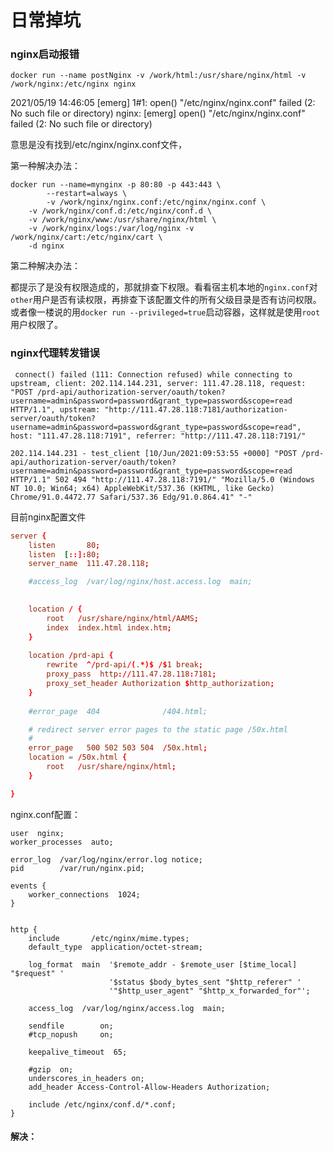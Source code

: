 # 日常掉坑


<!--more-->

### nginx启动报错

```
docker run --name postNginx -v /work/html:/usr/share/nginx/html -v /work/nginx:/etc/nginx nginx
```

2021/05/19 14:46:05 [emerg] 1#1: open() "/etc/nginx/nginx.conf" failed (2: No such file or directory)
nginx: [emerg] open() "/etc/nginx/nginx.conf" failed (2: No such file or directory)

意思是没有找到/etc/nginx/nginx.conf文件，

第一种解决办法：

```shell
docker run --name=mynginx -p 80:80 -p 443:443 \
        --restart=always \
        -v /work/nginx/nginx.conf:/etc/nginx/nginx.conf \
    -v /work/nginx/conf.d:/etc/nginx/conf.d \
    -v /work/nginx/www:/usr/share/nginx/html \
    -v /work/nginx/logs:/var/log/nginx -v /work/nginx/cart:/etc/nginx/cart \
    -d nginx
```

第二种解决办法：

​	都提示了是没有权限造成的，那就排查下权限。看看宿主机本地的`nginx.conf`对`other`用户是否有读权限，再排查下该配置文件的所有父级目录是否有访问权限。或者像一楼说的用`docker run --privileged=true`启动容器，这样就是使用`root`用户权限了。



### nginx代理转发错误

```shell
 connect() failed (111: Connection refused) while connecting to upstream, client: 202.114.144.231, server: 111.47.28.118, request: "POST /prd-api/authorization-server/oauth/token?username=admin&password=password&grant_type=password&scope=read HTTP/1.1", upstream: "http://111.47.28.118:7181/authorization-server/oauth/token?username=admin&password=password&grant_type=password&scope=read", host: "111.47.28.118:7191", referrer: "http://111.47.28.118:7191/"
 
202.114.144.231 - test_client [10/Jun/2021:09:53:55 +0000] "POST /prd-api/authorization-server/oauth/token?username=admin&password=password&grant_type=password&scope=read HTTP/1.1" 502 494 "http://111.47.28.118:7191/" "Mozilla/5.0 (Windows NT 10.0; Win64; x64) AppleWebKit/537.36 (KHTML, like Gecko) Chrome/91.0.4472.77 Safari/537.36 Edg/91.0.864.41" "-"

```

目前nginx配置文件

```conf
server {
    listen       80;
    listen  [::]:80;
    server_name  111.47.28.118;

    #access_log  /var/log/nginx/host.access.log  main;

   
    location / {
        root   /usr/share/nginx/html/AAMS;
        index  index.html index.htm;
    }
    
    location /prd-api {
        rewrite  ^/prd-api/(.*)$ /$1 break;
        proxy_pass  http://111.47.28.118:7181;
        proxy_set_header Authorization $http_authorization;
    }
 
    #error_page  404              /404.html;

    # redirect server error pages to the static page /50x.html
    #
    error_page   500 502 503 504  /50x.html;
    location = /50x.html {
        root   /usr/share/nginx/html;
    }

}

```

nginx.conf配置：

```
user  nginx;
worker_processes  auto;

error_log  /var/log/nginx/error.log notice;
pid        /var/run/nginx.pid;

events {
    worker_connections  1024;
}


http {
    include       /etc/nginx/mime.types;
    default_type  application/octet-stream;

    log_format  main  '$remote_addr - $remote_user [$time_local] "$request" '
                      '$status $body_bytes_sent "$http_referer" '
                      '"$http_user_agent" "$http_x_forwarded_for"';

    access_log  /var/log/nginx/access.log  main;

    sendfile        on;
    #tcp_nopush     on;

    keepalive_timeout  65;

    #gzip  on;
    underscores_in_headers on;
    add_header Access-Control-Allow-Headers Authorization;

    include /etc/nginx/conf.d/*.conf;
}
```

#### 解决：

